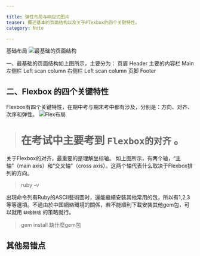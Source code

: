 ```yaml
---

title: 弹性布局与响应式图片
teaser: 概述基本的页面结构以及关于Flexbox的四个关键特性。
category: Note

---
```

基础布局
![最基础的页面结构](https://github.com/929384921/929384921.github.io/blob/master/i/%E5%9F%BA%E7%A1%80%E7%9A%84%E9%A1%B5%E9%9D%A2%E5%B8%83%E5%B1%80.png?raw=true)

一、最基础的页面结构如上图所示，主要分为：
            页眉            Header
            主要的内容栏    Main
            左侧栏          Left scan column
            右侧栏          Left scan column
            页脚            Footer


## 二、Flexbox 的四个关键特性

Flexbox有四个关键特性，在期中考与期末考中都有涉及，分别是：方向、对齐、次序和弹性。
![Flex布局](https://www.w3cplus.com/sites/default/files/blogs/2015/1504/flexbox.png)

>  # 在考试中主要考到 `Flexbox的对齐`  。

关于Flexbox的对齐，最重要的是理解坐标轴。
如上图所示，有两个轴，“主轴”（main axis）和“交叉轴”（cross axis）。这两个轴代表什么取决于Flexbox排列的方向。

>  ruby -v

出現命令列有Ruby的ASCII藝術圖时，還能繼續安裝其他常用的包，所以有1,2,3等等選項。不過由於中国網絡環境的關係，若不能順利下載安裝其他gem包，可以就用 `缺啥裝啥` 的策略就行。

> gem install 缺什麼gem包

## 其他易错点


